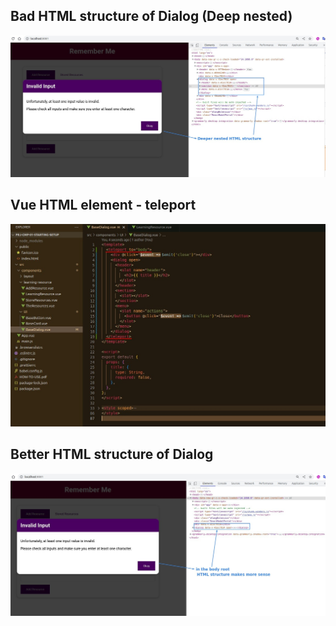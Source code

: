 ## **Bad HTML structure of Dialog (Deep nested)**

![Alt bad HTML structure](pic/01.jpg)

## **Vue HTML element - teleport**

![Alt fix with teleport](pic/02.jpg)

## **Better HTML structure of Dialog**

![Alt better HTML structure](pic/03.jpg)
